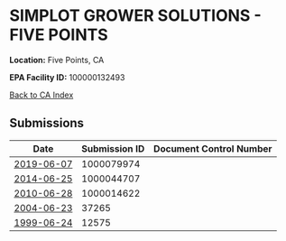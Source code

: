 # SIMPLOT GROWER SOLUTIONS - FIVE POINTS

**Location:** Five Points, CA

**EPA Facility ID:** 100000132493

[Back to CA Index](../../index.md)

## Submissions

| Date | Submission ID | Document Control Number |
|------|--------------|-------------------------|
| [2019-06-07](submissions/1000079974.md) | 1000079974 |  |
| [2014-06-25](submissions/1000044707.md) | 1000044707 |  |
| [2010-06-28](submissions/1000014622.md) | 1000014622 |  |
| [2004-06-23](submissions/37265.md) | 37265 |  |
| [1999-06-24](submissions/12575.md) | 12575 |  |
